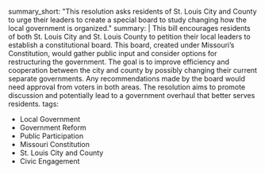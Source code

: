 summary_short: "This resolution asks residents of St. Louis City and County to urge their leaders to create a special board to study changing how the local government is organized."
summary: |
  This bill encourages residents of both St. Louis City and St. Louis County to petition their local leaders to establish a constitutional board. This board, created under Missouri’s Constitution, would gather public input and consider options for restructuring the government. The goal is to improve efficiency and cooperation between the city and county by possibly changing their current separate governments. Any recommendations made by the board would need approval from voters in both areas. The resolution aims to promote discussion and potentially lead to a government overhaul that better serves residents.
tags:
  - Local Government
  - Government Reform
  - Public Participation
  - Missouri Constitution
  - St. Louis City and County
  - Civic Engagement
